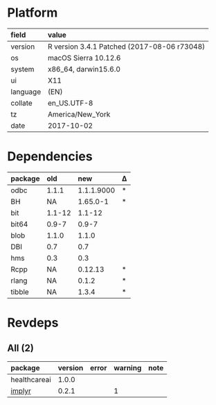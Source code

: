 # Platform

|field    |value                                       |
|:--------|:-------------------------------------------|
|version  |R version 3.4.1 Patched (2017-08-06 r73048) |
|os       |macOS Sierra 10.12.6                        |
|system   |x86_64, darwin15.6.0                        |
|ui       |X11                                         |
|language |(EN)                                        |
|collate  |en_US.UTF-8                                 |
|tz       |America/New_York                            |
|date     |2017-10-02                                  |

# Dependencies

|package |old    |new        |Δ  |
|:-------|:------|:----------|:--|
|odbc    |1.1.1  |1.1.1.9000 |*  |
|BH      |NA     |1.65.0-1   |*  |
|bit     |1.1-12 |1.1-12     |   |
|bit64   |0.9-7  |0.9-7      |   |
|blob    |1.1.0  |1.1.0      |   |
|DBI     |0.7    |0.7        |   |
|hms     |0.3    |0.3        |   |
|Rcpp    |NA     |0.12.13    |*  |
|rlang   |NA     |0.1.2      |*  |
|tibble  |NA     |1.3.4      |*  |

# Revdeps

## All (2)

|package                      |version |error |warning |note |
|:----------------------------|:-------|:-----|:-------|:----|
|healthcareai                 |1.0.0   |      |        |     |
|[implyr](problems.md#implyr) |0.2.1   |      |1       |     |

